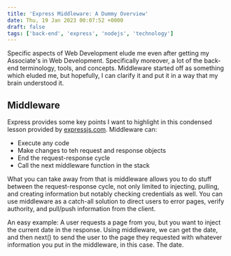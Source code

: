 ```yaml
---
title: 'Express Middleware: A Dummy Overview'
date: Thu, 19 Jan 2023 00:07:52 +0000
draft: false
tags: ['back-end', 'express', 'nodejs', 'technology']
---
```


Specific aspects of Web Development elude me even after getting my Associate's in Web Development. Specifically moreover, a lot of the back-end terminology, tools, and concepts. Middleware started off as something which eluded me, but hopefully, I can clarify it and put it in a way that my brain understood it.

Middleware
----------

Express provides some key points I want to highlight in this condensed lesson provided by [expressjs.com](https://expressjs.com/en/guide/using-middleware.html). Middleware can:

*   Execute any code
*   Make changes to teh request and response objects
*   End the request-response cycle
*   Call the next middleware function in the stack

What you can take away from that is middleware allows you to do stuff between the request-response cycle, not only limited to injecting, pulling, and creating information but notably checking credentials as well. You can use middleware as a catch-all solution to direct users to error pages, verify authority, and pull/push information from the client.

An easy example: A user requests a page from you, but you want to inject the current date in the response. Using middleware, we can get the date, and then next() to send the user to the page they requested with whatever information you put in the middleware, in this case. The date.